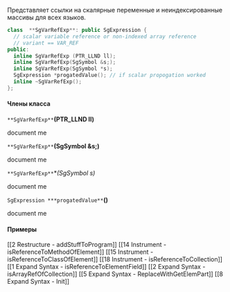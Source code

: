 Представляет ссылки на скалярные переменные и неиндексированные массивы для всех языков.
```cpp
class  **SgVarRefExp**: public SgExpression {
  // scalar variable reference or non-indexed array reference
  // variant == VAR_REF
public:
  inline SgVarRefExp (PTR_LLND ll);
  inline SgVarRefExp(SgSymbol &s;);
  inline SgVarRefExp(SgSymbol *s);
  SgExpression *progatedValue(); // if scalar propogation worked
  inline ~SgVarRefExp();
};
```
#### Члены класса
`**SgVarRefExp**`**(PTR_LLND ll)**

document me

`**SgVarRefExp**`**(SgSymbol &s;)**

document me

`**SgVarRefExp**`**(SgSymbol *s)**

document me

`SgExpression ***progatedValue**`**()**

document me

#### Примеры
[[2 Restructure - addStuffToProgram]]
[[14 Instrument - isReferenceToMethodOfElement]]
[[15 Instrument - isReferenceToClassOfElement]]
[[18 Instrument - isReferenceToCollection]]
[[1 Expand Syntax - isReferenceToElementField]]
[[2 Expand Syntax - isArrayRefOfCollection]]
[[5 Expand Syntax - ReplaceWithGetElemPart]]
[[8 Expand Syntax - Init]]

















